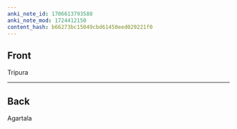 ```yaml
---
anki_note_id: 1706613793588
anki_note_mod: 1724412150
content_hash: b66273bc15049cbd61450eed029221f0
---
```


## Front

Tripura

<hr/>

## Back

Agartala
